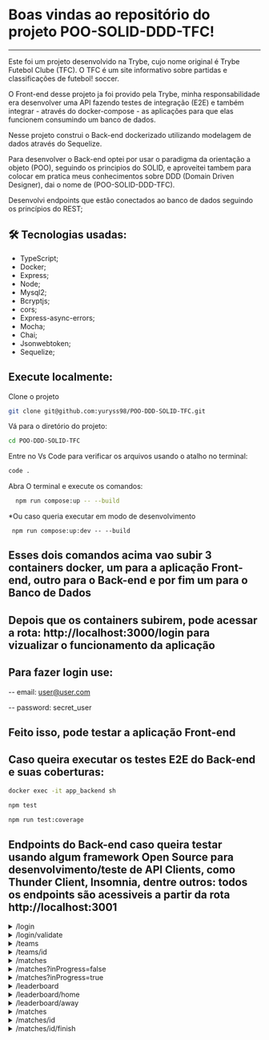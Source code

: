 # Boas vindas ao repositório do projeto POO-SOLID-DDD-TFC!

---

Este foi um projeto desenvolvido na Trybe, cujo nome original é Trybe Futebol Clube (TFC). O TFC é um site informativo sobre partidas e classificações de futebol! soccer.

O Front-end desse projeto ja foi provido pela Trybe, minha responsabilidade era desenvolver uma API fazendo testes de integração (E2E) e também integrar - através do docker-compose - as aplicações para que elas funcionem consumindo um banco de dados.

Nesse projeto construi o Back-end dockerizado utilizando modelagem de dados através do Sequelize.

Para desenvolver o Back-end optei por usar o paradigma da orientação a objeto (POO), seguindo os principios do SOLID, e aproveitei tambem para colocar em pratica meus conhecimentos sobre DDD (Domain Driven Designer), dai o nome de (POO-SOLID-DDD-TFC).

Desenvolvi endpoints que estão conectados ao banco de dados seguindo os princípios do REST;


## 🛠 Tecnologias usadas:

* TypeScript;
* Docker;
* Express;
* Node;
* Mysql2;
* Bcryptjs;
* cors;
* Express-async-errors;
* Mocha;
* Chai;
* Jsonwebtoken;
* Sequelize;

## Execute localmente:

Clone o projeto
```bash
git clone git@github.com:yuryss98/POO-DDD-SOLID-TFC.git
```

Vá para o diretório do projeto:
```bash
cd POO-DDD-SOLID-TFC
```

Entre no Vs Code para verificar os arquivos usando o atalho no terminal:
```bash
code .
```

Abra O terminal e execute os comandos:
```bash
  npm run compose:up -- --build
```
  *Ou caso queria executar em modo de desenvolvimento

```
 npm run compose:up:dev -- --build
```
## Esses dois comandos acima vao subir 3 containers docker, um para a aplicação Front-end, outro para o Back-end e por fim um para o Banco de Dados

## Depois que os containers subirem, pode acessar a rota: http://localhost:3000/login para vizualizar o funcionamento da aplicação

## Para fazer login use:
  -- email: user@user.com
 
  -- password: secret_user
  
## Feito isso, pode testar a aplicação Front-end


## Caso queira executar os testes E2E do Back-end e suas coberturas:

```bash  
docker exec -it app_backend sh
```

```bash
npm test
```

```bash
npm run test:coverage
```


## Endpoints do Back-end caso queira testar usando algum framework Open Source para desenvolvimento/teste de API Clients, como Thunder Client, Insomnia, dentre outros: todos os endpoints são acessiveis a partir da rota http://localhost:3001

  <details close>
  <summary>/login</summary>
  -- O método POST em /login é usado para fazer login na aplicação, quando passado um usuario e senha corretos, retorna um token, esse token deve ser usado em algumas rotas da aplicação, esse endpoint aceita 2 campos, sendo eles:
  
  -- email: campo do tipo email - CAMPO OBRIGATORIO
  
  -- password: campo do tipo texto - CAMPO OBRIGATORIO
  
  EXEMPLO:
  ```
  {
    "email": "user@user.com",
    "password": "secret_user"
  }
  ```
  
  ```
  {
    "email": "admin@admin.com",
    "password": "secret_admin"
  }
```
  
  </details>
  
  <details close>
  <summary>/login/validate</summary>
  -- O método GET em /login/validate é usado para validar o token do usuario, se for um token valido, retorna a role do usuario, o token deve
  ser passado no header da requisição, na chave Authorization
  
  </details>
  
  <details close>
  
  <summary>/teams</summary>
  
  -- O método GET em /teams é usado para listar todos os times da aplicação;
  
  </details>
  
  <details close>
  
  <summary>/teams/id</summary>
  
  -- O método GET em /teams/id é usado para listar um time atraves do seu id;
  
  </details>
  
  <details close>
  
  <summary>/matches</summary>
  
  -- O método GET em /matches é usado para listar todas as partidas;
  
  </details>
  
  <details close>
  
  <summary>/matches?inProgress=false</summary>
  
  -- O método GET em /matches?inProgress=false é usado para listar todas as partidas finalizadas;
  
  </details>
  
  <details close>
  
   <summary>/matches?inProgress=true</summary>
  
  -- O método GET em /matches?inProgress=true é usado para listar todas as partidas em andamento;
  
  </details>
  
  <details close>
  
  <summary>/leaderboard</summary>
  
  -- O método GET em /leaderboard é usado para listar a classificação geral das equipes;
  
  </details>
  
  <details close>
  
  <summary>/leaderboard/home</summary>
  
  -- O método GET em /leaderboard/home é usado para listar a classificação das equipes jogando em casa
  
  </details>
  
  <details close>
  
  <summary>/leaderboard/away</summary>
  
  -- O método GET em /leaderboard/away é usado para listar a classificação das equipes jogando como visitante
  
  </details>
  
  <details close>
  
  <summary>/matches</summary>
  
  -- O método POST em /matches é usado para criar uma nova partida
  
  esse endpoint aceita 4 campos, sendo eles:

  
  -- homeTeamGoals: campo do tipo number - CAMPO OBRIGATORIO
  
  -- awayTeamGoals: campo do tipo number - CAMPO OBRIGATORIO
  
   -- homeTeamId: campo do tipo number - CAMPO OBRIGATORIO
  
   -- awayTeamId: campo do tipo number - CAMPO OBRIGATORIO
  
  EXEMPLO:
  ```
  {
    "homeTeamGoals": 10,
    "awayTeamGoals": 20,
    "homeTeamId": 5,
    "awayTeamId": 10
  }
  
  ```
  
  </details>
  
  <details close>
  
  <summary>/matches/id</summary>
  
  -- O método PATCH em /matches/id é usado para atualizar o estado da partida em andamento
  
  esse endpoint aceita 2 campos, sendo eles:

  
  -- homeTeamGoals: campo do tipo number - CAMPO OBRIGATORIO
  
  -- awayTeamGoals: campo do tipo number - CAMPO OBRIGATORIO
  
  
  EXEMPLO:
  ```
  {
    "homeTeamGoals": 10,
    "awayTeamGoals": 20
  }
  
  ```
  
  </details>
  
  <details close>
  
  <summary>/matches/id/finish</summary>
  
  -- O método PATCH em /matches/id/finish é usado para finalizar uma partida em andamento
  
  esse endpoint só precisa do id de uma partida em andamento em sua rota
  
  </details>
  
  
  
